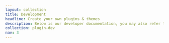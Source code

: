 ```yaml
---
layout: collection
title: Development
headline: Create your own plugins & themes
description: Below is our developer documentation, you may also refer to Pico's [class documentation](phpDoc/master/).
collection: plugin-dev
nav: 3
---
```

